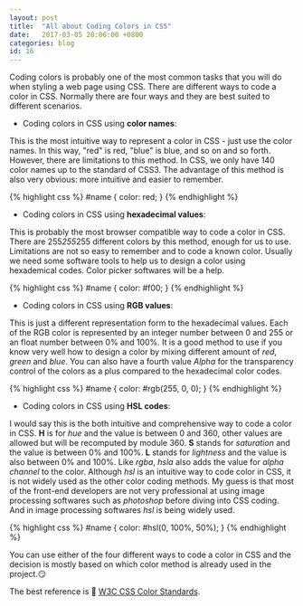 ```yaml
---
layout: post
title:  "All about Coding Colors in CSS"
date:   2017-03-05 20:06:00 +0800
categories: blog
id: 16
---
```

Coding colors is probably one of the most common tasks that you will do when styling a web page using CSS. There are different ways to code a color in CSS. Normally there are four ways and they are best suited to different scenarios.

* Coding colors in CSS using **color names**:

This is the most intuitive way to represent a color in CSS - just use the color names. In this way, "red" is red, "blue" is blue, and so on and so forth. However, there are limitations to this method. In CSS, we only have 
140 color names up to the standard of CSS3. The advantage of this method is also very obvious: more intuitive and easier to remember. 

{% highlight css %}
 #name {
   color: red;
 }
{% endhighlight %}

* Coding colors in CSS using **hexadecimal values**:

This is probably the most browser compatible way to code a color in CSS. There are 255*255*255 different colors by this method, enough for us to use. Limitations are not so easy to remember and to code a known color. Usually we need some software tools to help us to design a color using hexademical codes. Color picker softwares will be a help.

{% highlight css %}
  #name {
    color: #f00;
 }
{% endhighlight %}

* Coding colors in CSS using **RGB values**:

This is just a different representation form to the hexadecimal values. Each of the RGB color is represented by an integer number between 0 and 255 or an float number between 0% and 100%. It is a good method to use if you know very well how to design a color by mixing different amount of *red*, *green* and *blue*. You can also have a fourth value *Alpha* for the transparency control of the colors as a plus compared to the hexadecimal color codes.

{% highlight css %}
  #name {
    color: #rgb(255, 0, 0);
 }
{% endhighlight %}

* Coding colors in CSS using **HSL codes**:

I would say this is the both intuitive and comprehensive way to code a color in CSS. **H** is for *hue* and the value is between 0 and 360, other values are allowed but will be recomputed by module 360. **S** stands for *saturation* and the value is between 0% and 100%. **L** stands for *lightness* and the value is also between 0% and 100%. Like *rgba*, *hsla* also adds the value for *alpha channel* to the color. Although *hsl* is an intuitive way to code color in CSS, it is not widely used as the other color coding methods. My guess is that most of the front-end developers are not very professional at using image processing softwares such as *photoshop* before diving into CSS coding. And in image processing softwares *hsl* is being widely used.

{% highlight css %}
  #name {
    color: #hsl(0, 100%, 50%);
 }
{% endhighlight %}

You can use either of the four different ways to code a color in CSS and the decision is mostly based on which color method is already used in the project.:smirk:

The best reference is :link: [W3C CSS Color Standards][w3CSSColor].

[w3CSSColor]: https://www.w3.org/TR/css3-color/
